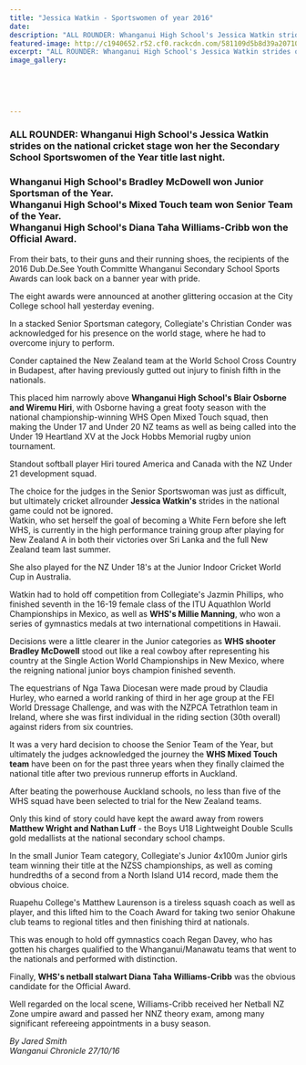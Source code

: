 ```yaml
---
title: "Jessica Watkin - Sportswomen of year 2016"
date: 
description: "ALL ROUNDER: Whanganui High School's Jessica Watkin strides on the national cricket stage won her the Secondary School Sportswomen of the Year title last night, Wednesday 26 October 2016..."
featured-image: http://c1940652.r52.cf0.rackcdn.com/581109d5b8d39a20710030f6/Jess-Watkins-Sec-School-Sportswomen-2016.jpg
excerpt: "ALL ROUNDER: Whanganui High School's Jessica Watkin strides on the national cricket stage won her the Secondary School Sportswomen of the Year title last night."
image_gallery:
    
    
    
    
    
---
```


<h3><strong>ALL ROUNDER: Whanganui High School's Jessica Watkin strides on the national cricket stage won her the Secondary School Sportswomen of the Year title last night.</strong></h3>
<h3>Whanganui High School's Bradley McDowell won Junior Sportsman of the Year.&nbsp;<br />Whanganui High School's Mixed Touch team won&nbsp;Senior Team of the Year.<br />Whanganui High School's Diana Taha Williams-Cribb won&nbsp;the Official Award.</h3>
<p>From their bats, to their guns and their running shoes, the recipients of the 2016 Dub.De.See Youth Committe Whanganui Secondary School Sports Awards can look back on a banner year with pride.</p>
<p>The eight awards were announced at another glittering occasion at the City College school hall yesterday evening.</p>
<p>In a stacked Senior Sportsman category, Collegiate's Christian Conder was acknowledged for his presence on the world stage, where he had to overcome injury to perform.</p>
<p>Conder captained the New Zealand team at the World School Cross Country in Budapest, after having previously gutted out injury to finish fifth in the nationals.</p>
<p>This placed him narrowly above <strong>Whanganui High School's Blair Osborne and Wiremu Hiri</strong>, with Osborne having a great footy season with the national championship-winning WHS Open Mixed Touch squad, then making the Under 17 and Under 20 NZ teams as well as being called into the Under 19 Heartland XV at the Jock Hobbs Memorial rugby union tournament.</p>
<p>Standout softball player Hiri toured America and Canada with the NZ Under 21 development squad.</p>
<p>The choice for the judges in the Senior Sportswoman was just as difficult, but ultimately cricket allrounder <strong>Jessica Watkin's</strong> strides in the national game could not be ignored.<br />Watkin, who set herself the goal of becoming a White Fern before she left WHS, is currently in the high performance training group after playing for New Zealand A in both their victories over Sri Lanka and the full New Zealand team last summer.</p>
<p>She also played for the NZ Under 18's at the Junior Indoor Cricket World Cup in Australia.</p>
<p>Watkin had to hold off competition from Collegiate's Jazmin Phillips, who finished seventh in the 16-19 female class of the ITU Aquathlon World Championships in Mexico, as well as <strong>WHS's Millie Manning</strong>, who won a series of gymnastics medals at two international competitions in Hawaii.</p>
<p>Decisions were a little clearer in the Junior categories as <strong>WHS shooter Bradley McDowell</strong> stood out like a real cowboy after representing his country at the Single Action World Championships in New Mexico, where the reigning national junior boys champion finished seventh.&nbsp;</p>
<p>The equestrians of Nga Tawa Diocesan were made proud by Claudia Hurley, who earned a world ranking of third in her age group at the FEI World Dressage Challenge, and was with the NZPCA Tetrathlon team in Ireland, where she was first individual in the riding section (30th overall) against riders from six countries.</p>
<p>It was a very hard decision to choose the Senior Team of the Year, but ultimately the judges acknowledged the journey the <strong>WHS Mixed Touch team</strong> have been on for the past three years when they finally claimed the national title after two previous runnerup efforts in Auckland.</p>
<p>After beating the powerhouse Auckland schools, no less than five of the WHS squad have been selected to trial for the New Zealand teams.</p>
<p>Only this kind of story could have kept the award away from rowers <strong>Matthew Wright and Nathan Luff</strong> - the Boys U18 Lightweight Double Sculls gold medallists at the national secondary school champs.</p>
<p>In the small Junior Team category, Collegiate's Junior 4x100m Junior girls team winning their title at the NZSS championships, as well as coming hundredths of a second from a North Island U14 record, made them the obvious choice.</p>
<p>Ruapehu College's Matthew Laurenson is a tireless squash coach as well as player, and this lifted him to the Coach Award for taking two senior Ohakune club teams to regional titles and then finishing third at nationals.</p>
<p>This was enough to hold off gymnastics coach Regan Davey, who has gotten his charges qualified to the Whanganui/Manawatu teams that went to the nationals and performed with distinction.</p>
<p>Finally, <strong>WHS's netball stalwart Diana Taha Williams-Cribb</strong> was the obvious candidate for the Official Award.</p>
<p>Well regarded on the local scene, Williams-Cribb received her Netball NZ Zone umpire award and passed her NNZ theory exam, among many significant refereeing appointments in a busy season.</p>
<p><em>By Jared Smith</em><br /><em>Wanganui Chronicle 27/10/16</em></p>

